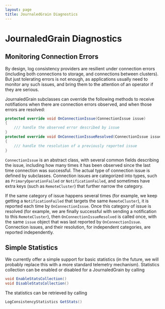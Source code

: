 ```yaml
---
layout: page
title: JournaledGrain Diagnostics
---
```


# JournaledGrain Diagnostics


## Monitoring Connection Errors

By design, log consistency providers are resilient under connection errors (including both connections to storage, and connections between clusters). But just tolerating errors is not enough, as applications usually need to monitor any such issues, and bring them to the attention of an operator if they are serious.

JournaledGrain subclasses can override the following methods to receive notifiations when there are connection errors observed, and when those errors are resolved:

```csharp
protected override void OnConnectionIssue(ConnectionIssue issue) 
{
    /// handle the observed error described by issue             
}
protected override void OnConnectionIssueResolved(ConnectionIssue issue) 
{
    /// handle the resolution of a previously reported issue             
}
```
    
`ConnectionIssue` is an abstract class, with several common fields describing the issue, including how many times it has been observed since the last time connection was successful. The actual type of connection issue is defined by subclasses. Connection issues are categorized into types, such as `PrimaryOperationFailed` or `NotificationFailed`, and sometimes have extra keys (such as `RemoteCluster`) that further narrow the category.

If the same category of issue happens several times (for example, we keep getting a `NotificationFailed` that targets the same `RemoteCluster`), it is reported each time by `OnConnectionIssue`. Once this category of issue is resolved (for example, we are finally successful with sending a notification to this `RemoteCluster`), then `OnConnectionIssueResolved` is called once, with the same `issue` object that was last reported by `OnConnectionIssue`. Connection issues, and their resolution, for independent categories, are reported independently.

## Simple Statistics

We currently offer a simple support for basic statistics (in the future, we will probably replace this with a more standard telemetry mechanism).
Statistics collection can be enabled or disabled for a JournaledGrain by calling

```csharp
void EnableStatsCollection()
void DisableStatsCollection()
```

The statistics can be retrieved by calling

 ```csharp
LogConsistencyStatistics GetStats()
```
